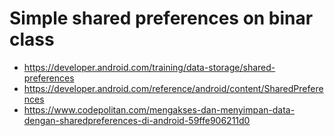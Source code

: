 # Simple shared preferences on binar class

- https://developer.android.com/training/data-storage/shared-preferences
- https://developer.android.com/reference/android/content/SharedPreferences
- https://www.codepolitan.com/mengakses-dan-menyimpan-data-dengan-sharedpreferences-di-android-59ffe906211d0